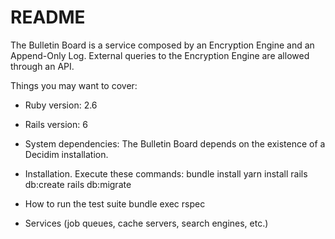 # README

The Bulletin Board is a service composed by an Encryption Engine and an Append-Only Log. External queries to the Encryption Engine are allowed through an API.


Things you may want to cover:

* Ruby version: 2.6
* Rails version: 6

* System dependencies:
The Bulletin Board depends on the existence of a Decidim installation.


* Installation. Execute these commands:
bundle install
yarn install
rails db:create
rails db:migrate


* How to run the test suite
bundle exec rspec

* Services (job queues, cache servers, search engines, etc.)
